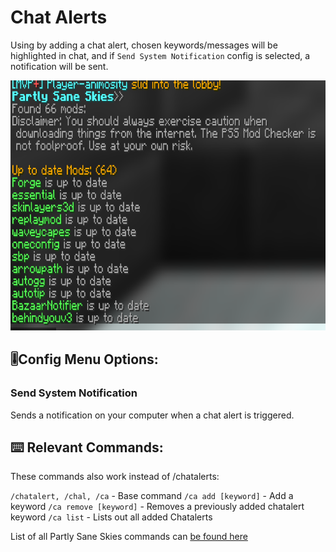 # Chat Alerts
Using by adding a chat alert, chosen keywords/messages will be highlighted in chat, and if `Send System Notification` config is selected, a notification will be sent.   
<!-- Feature Description -->

<img src="/images/mod_checker.png" alt="Mod Checker" width="750" height="400" style="text-align: center;">
<!-- Feature image -->


## 🎚️Config  Menu Options: 
<!-- Options/toggles in the config menu, and what they do-->
### Send System Notification
Sends a notification on your computer when a chat alert is triggered. 


## ⌨️ Relevant Commands:
<!-- Commands to use the feature/associated with the feature-->

These commands also work instead of /chatalerts:

`/chatalert, /chal, /ca` -  Base command
`/ca add [keyword]` - Add a keyword
`/ca remove [keyword]` - Removes a previously added chatalert keyword
`/ca list` - Lists out all added Chatalerts 

List of all Partly Sane Skies commands can [be found here](/pages/commands.md)



